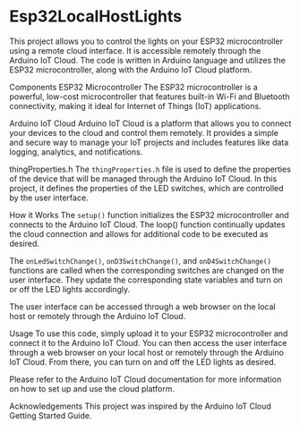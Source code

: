 # Esp32LocalHostLights
This project allows you to control the lights on your ESP32 microcontroller using a remote cloud interface. It is accessible remotely through the Arduino IoT Cloud. The code is written in Arduino language and utilizes the ESP32 microcontroller, along with the Arduino IoT Cloud platform.

Components
ESP32 Microcontroller
The ESP32 microcontroller is a powerful, low-cost microcontroller that features built-in Wi-Fi and Bluetooth connectivity, making it ideal for Internet of Things (IoT) applications.

Arduino IoT Cloud
Arduino IoT Cloud is a platform that allows you to connect your devices to the cloud and control them remotely. It provides a simple and secure way to manage your IoT projects and includes features like data logging, analytics, and notifications.

thingProperties.h
The `thingProperties.h` file is used to define the properties of the device that will be managed through the Arduino IoT Cloud. In this project, it defines the properties of the LED switches, which are controlled by the user interface.

How it Works
The `setup()` function initializes the ESP32 microcontroller and connects to the Arduino IoT Cloud. The loop() function continually updates the cloud connection and allows for additional code to be executed as desired.

The `onLedSwitchChange()`, `onD3SwitchChange()`, and `onD4SwitchChange()` functions are called when the corresponding switches are changed on the user interface. They update the corresponding state variables and turn on or off the LED lights accordingly.

The user interface can be accessed through a web browser on the local host or remotely through the Arduino IoT Cloud.

Usage
To use this code, simply upload it to your ESP32 microcontroller and connect it to the Arduino IoT Cloud. You can then access the user interface through a web browser on your local host or remotely through the Arduino IoT Cloud. From there, you can turn on and off the LED lights as desired.

Please refer to the Arduino IoT Cloud documentation for more information on how to set up and use the cloud platform.

Acknowledgements
This project was inspired by the Arduino IoT Cloud Getting Started Guide.
